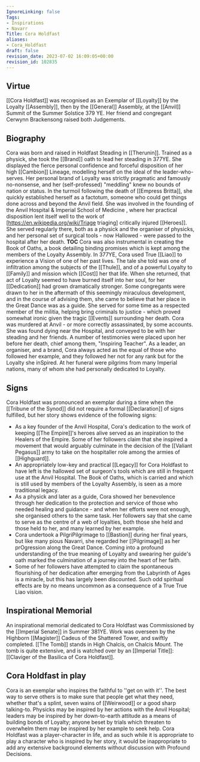 ```yaml
---
IgnoreLinking: false
Tags:
- Inspirations
- Navarr
Title: Cora Holdfast
aliases:
- Cora_Holdfast
draft: false
revision_date: 2023-07-02 16:09:05+00:00
revision_id: 102835
---
```


## Virtue
[[Cora Holdfast]] was recognised as an Exemplar of [[Loyalty]] by the Loyalty [[Assembly]], then by the [[General]] Assembly, at the [[Anvil]] Summit of the Summer Solstice 379 YE. Her friend and congregant Cerwynn Brackensong raised both Judgements.
## Biography
Cora was born and raised in Holdfast Steading in [[Therunin]]. Trained as a physick, she took the [[Brand]] oath to lead her steading in 377YE.
She displayed the fierce personal confidence and forceful disposition of her high [[Cambion]] Lineage, modelling herself on the ideal of the leader-who-serves. Her personal brand of Loyalty was strictly pragmatic and famously no-nonsense, and her (self-professed) "meddling" knew no bounds of nation or status. In the turmoil following the death of [[Empress Britta]], she quickly established herself as a factotum, someone who could get things done across and beyond the Anvil field.
She was involved in the founding of the Anvil Hospital & Imperial School of Medicine , where her practical disposition lent itself well to the work of [https://en.wikipedia.org/wiki/Triage triaging] critically injured [[Heroes]]. She served regularly there, both as a physick and the organiser of physicks, and her personal set of surgical tools - now Hallowed - were passed to the hospital after her death.
__TOC__
Cora was also instrumental in creating the Book of Oaths, a book detailing binding promises which is kept among the members of the Loyalty Assembly. 
In 377YE, Cora used True [[Liao]] to experience a Vision of one of her past lives. The tale she told was one of infiltration among the subjects of the [[Thule]], and of a powerful Loyalty to [[Family]] and mission which [[Cost]] her that life. When she returned, that act of Loyalty seemed to have burned itself into her soul, for her [[Dedication]] had grown dramatically stronger. Some congregants were drawn to her in the aftermath of this seemingly miraculous development, and in the course of advising them, she came to believe that her place in the Great Dance was as a guide.
She served for some time as a respected member of the militia, helping bring criminals to justice - which proved somewhat ironic given the tragic [[Events]] surrounding her death. Cora was murdered at Anvil - or more correctly assassinated, by some accounts. She was found dying near the Hospital, and conveyed to be with her steading and her friends. A number of testimonies were placed upon her before her death, chief among them, "Inspiring Teacher".
As a leader, an organiser, and a brand, Cora always acted as the equal of those who followed her example, and they followed her not for any rank but for the Loyalty she inSpired. At her funeral were pilgrims from many Imperial nations, many of whom she had personally dedicated to Loyalty.
## Signs
Cora Holdfast was pronounced an exemplar during a time when the [[Tribune of the Synod]] did not require a formal [[Declaration]] of signs fulfilled, but her story shows evidence of the following signs:
* As a key founder of the Anvil Hospital, Cora's dedication to the work of keeping [[The Empire]]'s heroes alive served as an  inspiration to the Healers of the Empire. Some of her followers claim that she inspired a movement that would arguably culminate in the decision of the [[Valiant Pegasus]] army to take on the hospitaller role among the armies of [[Highguard]].
* An appropriately low-key and practical [[Legacy]] for Cora Holdfast to have left is the hallowed set of surgeon's tools which are still in frequent use at the Anvil Hospital. The Book of Oaths, which is carried and which is still used by members of the Loyalty Assembly, is seen as a more traditional legacy.
* As a physick and later as a guide, Cora showed her benevolence through her dedication to the protection and service of those who needed healing and guidance - and when her efforts were not enough, she organised others to the same task. Her followers say that she came to serve as the centre of a web of loyalties, both those she held and those held to her, and many learned by her example.
* Cora undertook a PilgriPilgrimage to [[Bastion]] during her final years, but like many pious Navarri, she regarded her [[Pilgrimage]] as her prOgression along the Great Dance. Coming into a profound understanding of the true meaning of Loyalty and swearing her guide's oath marked the culmination of a journey into the heart of her faith.
* Some of her followers have attempted to claim the spontaneous flourishing of her dedication after emerging from the Labyrinth of Ages is a miracle, but this has largely been discounted. Such odd spiritual effects are by no means uncommon as a consequence of a True True Liao vision.
## Inspirational Memorial
An inspirational memorial dedicated to Cora Holdfast was Commissioned by the [[Imperial Senate]] in Summer 381YE. Work was overseen by the Highborn [[Magister]] Cadeus of the Shattered Tower, and swiftly completed. [[The Tomb]] stands in High Chalcis, on Chalcis Mount. The tomb is quite extensive, and is watched over by an [[Imperial Title]]: [[Claviger of the Basilica of Cora Holdfast]].
## Cora Holdfast in play
Cora is an exemplar who inspires the faithful to ''get on with it''. The best way to serve others is to make sure that people get what they need, whether that's a splint, seven wains of [[Weirwood]] or a good sharp talking-to. Physicks may be inspired by her actions with the Anvil Hospital; leaders may be inspired by her down-to-earth attitude as a means of building bonds of Loyalty; anyone beset by trials which threaten to overwhelm them may be inspired by her example to seek help.
Cora Holdfast was a player-character in life, and as such while it is appropriate to play a character who is inspired by her story, it would be inappropriate to add any extensive background elements without discussion with Profound Decisions.